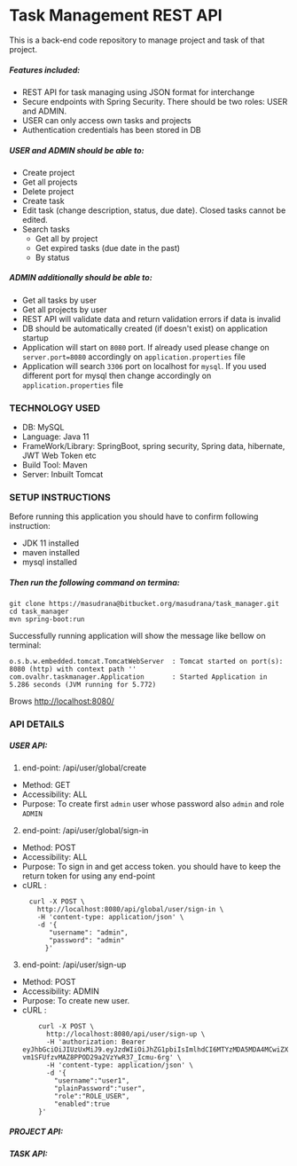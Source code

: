 # Task Management REST API

This is a back-end code repository to manage project and task of that project.
##### Features included:
 *  REST API for task managing using JSON format for interchange
 *  Secure endpoints with Spring Security. There should be two roles: USER and ADMIN.
 *  USER can only access own tasks and projects
 *  Authentication credentials has been stored in DB
  ##### USER and ADMIN should be able to:
  * Create project
  * Get all projects
  * Delete project
  * Create task
  * Edit task (change description, status, due date). Closed tasks cannot be edited.
  * Search tasks
    * Get all by project
    * Get expired tasks (due date in the past)
    * By status
  ##### ADMIN additionally should be able to:
  * Get all tasks by user
  * Get all projects by user
* REST API will validate data and return validation errors if data is invalid
* DB should be automatically created (if doesn't exist) on application startup
* Application will start on `8080` port. If already used please change on `server.port=8080` accordingly on `application.properties` file
* Application will search  `3306` port on localhost for `mysql`. If you used different port for mysql then change accordingly on `application.properties` file
### TECHNOLOGY USED
 * DB: MySQL
 * Language: Java 11
 * FrameWork/Library: SpringBoot, spring security,
  Spring data, hibernate, JWT Web Token etc  
 * Build Tool: Maven
 * Server: Inbuilt Tomcat


### SETUP INSTRUCTIONS
Before running this application you should have to confirm following instruction: 
 * JDK 11 installed
 * maven installed
 * mysql installed
 ##### Then run the following command on termina:
    
    git clone https://masudrana@bitbucket.org/masudrana/task_manager.git
    cd task_manager
    mvn spring-boot:run
    
Successfully running application will show the message like bellow on terminal:
    
    o.s.b.w.embedded.tomcat.TomcatWebServer  : Tomcat started on port(s): 8080 (http) with context path ''
    com.ovalhr.taskmanager.Application       : Started Application in 5.286 seconds (JVM running for 5.772)

Brows [http://localhost:8080/](http://localhost:8080/)

### API DETAILS
##### USER API:
1. end-point: /api/user/global/create
  * Method: GET
  * Accessibility: ALL 
  * Purpose: To create first `admin` user whose password also `admin` and role `ADMIN`
   
2. end-point: /api/user/global/sign-in
  * Method: POST
  * Accessibility: ALL
  * Purpose: To sign in and get access token. you should have to keep the return token for using any end-point 
  * cURL : 
   ```
        curl -X POST \
          http://localhost:8080/api/global/user/sign-in \
          -H 'content-type: application/json' \
          -d '{
        	 "username": "admin",
             "password": "admin"
            }'
   ```
3. end-point: /api/user/sign-up
  * Method: POST
  * Accessibility: ADMIN
  * Purpose: To create new user.
  * cURL : 
    ```
        curl -X POST \
          http://localhost:8080/api/user/sign-up \
          -H 'authorization: Bearer eyJhbGciOiJIUzUxMiJ9.eyJzdWIiOiJhZG1pbiIsImlhdCI6MTYzMDA5MDA4MCwiZXhwIjoxNjMyNjgyMDgwfQ.WHS0C1BaxxTt_GHAIoweCV5vn9MzRA0X1qw5JbFXI2Ny6GFZ-vm1SFUfzvMAZ8PPOD29a2VzYwR37_Icmu-6rg' \
          -H 'content-type: application/json' \
          -d '{
        	"username":"user1",
        	"plainPassword":"user",
        	"role":"ROLE_USER",
        	"enabled":true
        }'
    ```
           
  ##### PROJECT API:
  
  ##### TASK API:

